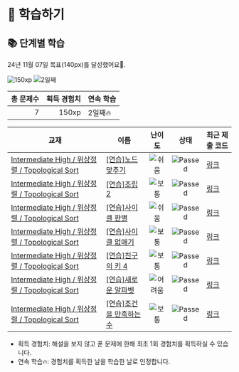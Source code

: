 # 📖 학습하기

## 📚 단계별 학습
24년 11월 07일 목표(140px)를 달성했어요🥳.

![150xp](https://img.shields.io/badge/EXP-150xp-%235cb85c.svg?for-the-badge)
![2일째](https://img.shields.io/badge/연속학습-2일째-%23E34F26.svg?for-the-badge)

|총 문제수|획득 경험치|연속 학습|
|---:|---:|---|
7|150xp|2일째🔥|

|교재|이름|난이도|상태|최근 제출 코드|
|---|---|:---:|:---:|---|
|[Intermediate High / 위상정렬 / Topological Sort](https://www.codetree.ai/missions?missionId=9)|[[연습]노드 맞추기](https://www.codetree.ai/missions/9/problems/nodes-guessing)|![쉬움][easy]|![Passed][passed]|[링크](https://github.com/dukcode/codetree-TILs/blob/main/241107/%EB%85%B8%EB%93%9C%20%EB%A7%9E%EC%B6%94%EA%B8%B0/nodes-guessing.java)|
|[Intermediate High / 위상정렬 / Topological Sort](https://www.codetree.ai/missions?missionId=9)|[[연습]조립 2](https://www.codetree.ai/missions/9/problems/assembly-2)|![보통][medium]|![Passed][passed]|[링크](https://github.com/dukcode/codetree-TILs/blob/main/241107/%EC%A1%B0%EB%A6%BD%202/assembly-2.java)|
|[Intermediate High / 위상정렬 / Topological Sort](https://www.codetree.ai/missions?missionId=9)|[[연습]사이클 판별](https://www.codetree.ai/missions/9/problems/detect-cycle)|![쉬움][easy]|![Passed][passed]|[링크](https://github.com/dukcode/codetree-TILs/blob/main/241107/%EC%82%AC%EC%9D%B4%ED%81%B4%20%ED%8C%90%EB%B3%84/detect-cycle.java)|
|[Intermediate High / 위상정렬 / Topological Sort](https://www.codetree.ai/missions?missionId=9)|[[연습]사이클 없애기](https://www.codetree.ai/missions/9/problems/remove-cycle)|![보통][medium]|![Passed][passed]|[링크](https://github.com/dukcode/codetree-TILs/blob/main/241107/%EC%82%AC%EC%9D%B4%ED%81%B4%20%EC%97%86%EC%95%A0%EA%B8%B0/remove-cycle.java)|
|[Intermediate High / 위상정렬 / Topological Sort](https://www.codetree.ai/missions?missionId=9)|[[연습]친구의 키 4](https://www.codetree.ai/missions/9/problems/height-of-friends-4)|![보통][medium]|![Passed][passed]|[링크](https://github.com/dukcode/codetree-TILs/blob/main/241107/%EC%B9%9C%EA%B5%AC%EC%9D%98%20%ED%82%A4%204/height-of-friends-4.java)|
|[Intermediate High / 위상정렬 / Topological Sort](https://www.codetree.ai/missions?missionId=9)|[[연습]새로운 알파벳](https://www.codetree.ai/missions/9/problems/new-alphabet)|![어려움][hard]|![Passed][passed]|[링크](https://github.com/dukcode/codetree-TILs/blob/main/241107/%EC%83%88%EB%A1%9C%EC%9A%B4%20%EC%95%8C%ED%8C%8C%EB%B2%B3/new-alphabet.java)|
|[Intermediate High / 위상정렬 / Topological Sort](https://www.codetree.ai/missions?missionId=9)|[[연습]조건을 만족하는 수](https://www.codetree.ai/missions/9/problems/numbers-satisfying-specific-conditions)|![보통][medium]|![Passed][passed]|[링크](https://github.com/dukcode/codetree-TILs/blob/main/241107/%EC%A1%B0%EA%B1%B4%EC%9D%84%20%EB%A7%8C%EC%A1%B1%ED%95%98%EB%8A%94%20%EC%88%98/numbers-satisfying-specific-conditions.java)|


* 획득 경험치: 해설을 보지 않고 푼 문제에 한해 최초 1회 경험치를 획득하실 수 있습니다.
* 연속 학습🔥: 경험치를 획득한 날을 학습한 날로 인정합니다.










[b5]: https://img.shields.io/badge/Bronze_5-%235D3E31.svg
[b4]: https://img.shields.io/badge/Bronze_4-%235D3E31.svg
[b3]: https://img.shields.io/badge/Bronze_3-%235D3E31.svg
[b2]: https://img.shields.io/badge/Bronze_2-%235D3E31.svg
[b1]: https://img.shields.io/badge/Bronze_1-%235D3E31.svg
[s5]: https://img.shields.io/badge/Silver_5-%23394960.svg
[s4]: https://img.shields.io/badge/Silver_4-%23394960.svg
[s3]: https://img.shields.io/badge/Silver_3-%23394960.svg
[s2]: https://img.shields.io/badge/Silver_2-%23394960.svg
[s1]: https://img.shields.io/badge/Silver_1-%23394960.svg
[g5]: https://img.shields.io/badge/Gold_5-%23FFC433.svg
[g4]: https://img.shields.io/badge/Gold_4-%23FFC433.svg
[g3]: https://img.shields.io/badge/Gold_3-%23FFC433.svg
[g2]: https://img.shields.io/badge/Gold_2-%23FFC433.svg
[g1]: https://img.shields.io/badge/Gold_1-%23FFC433.svg
[p5]: https://img.shields.io/badge/Platinum_5-%2376DDD8.svg
[p4]: https://img.shields.io/badge/Platinum_4-%2376DDD8.svg
[p3]: https://img.shields.io/badge/Platinum_3-%2376DDD8.svg
[p2]: https://img.shields.io/badge/Platinum_2-%2376DDD8.svg
[p1]: https://img.shields.io/badge/Platinum_1-%2376DDD8.svg
[passed]: https://img.shields.io/badge/Passed-%23009D27.svg
[failed]: https://img.shields.io/badge/Failed-%23D24D57.svg
[easy]: https://img.shields.io/badge/쉬움-%235cb85c.svg?for-the-badge
[medium]: https://img.shields.io/badge/보통-%23FFC433.svg?for-the-badge
[hard]: https://img.shields.io/badge/어려움-%23D24D57.svg?for-the-badge